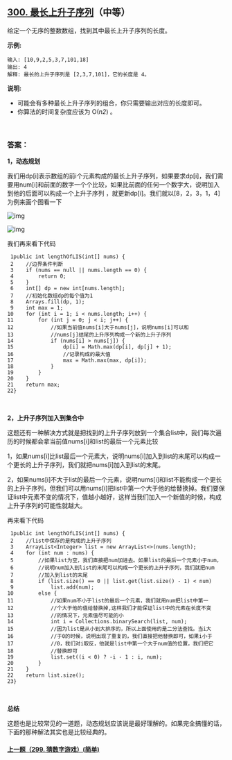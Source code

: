 

## [300. 最长上升子序列](https://leetcode-cn.com/problems/longest-increasing-subsequence/)（中等）

给定一个无序的整数数组，找到其中最长上升子序列的长度。

**示例:**

```
输入: [10,9,2,5,3,7,101,18]
输出: 4 
解释: 最长的上升子序列是 [2,3,7,101]，它的长度是 4。
```

**说明:**

- 可能会有多种最长上升子序列的组合，你只需要输出对应的长度即可。
- 你算法的时间复杂度应该为 O(*n2*) 。

<br/>

### 答案：

**1，动态规划**

我们用dp[i]表示数组的前i个元素构成的最长上升子序列，如果要求dp[i]，我们需要用num[i]和前面的数字一个个比较，如果比前面的任何一个数字大，说明加入到他的后面可以构成一个上升子序列 ，就更新dp[i]。我们就以[8，2，3，1，4]为例来画个图看一下

![img](https://mmbiz.qpic.cn/mmbiz_png/PGmTibd8KQBGcIr3bf70rZWWrgq6Vf937xk0RLgmEXSHXMnqCpOOXic3p7Q3GXYZFHno2icJfLskKse44Jk60cIuA/640?wx_fmt=png)

![img](https://mmbiz.qpic.cn/mmbiz_png/PGmTibd8KQBGcIr3bf70rZWWrgq6Vf937Ns4rP6l6FgsOVnteh1mxqWZDArvC3fB1Q48GHpDIcEr1lfQ2SlzVxQ/640?wx_fmt=png)

我们再来看下代码

```
 1public int lengthOfLIS(int[] nums) {
 2    //边界条件判断
 3    if (nums == null || nums.length == 0) {
 4        return 0;
 5    }
 6    int[] dp = new int[nums.length];
 7    //初始化数组dp的每个值为1
 8    Arrays.fill(dp, 1);
 9    int max = 1;
10    for (int i = 1; i < nums.length; i++) {
11        for (int j = 0; j < i; j++) {
12            //如果当前值nums[i]大于nums[j]，说明nums[i]可以和
13            //nums[j]结尾的上升序列构成一个新的上升子序列
14            if (nums[i] > nums[j]) {
15                dp[i] = Math.max(dp[i], dp[j] + 1);
16                //记录构成的最大值
17                max = Math.max(max, dp[i]);
18            }
19        }
20    }
21    return max;
22}
```

<br/>

**2，上升子序列加入到集合中**

这题还有一种解决方式就是把找到的上升子序列放到一个集合list中，我们每次遍历的时候都会拿当前值nums[i]和list的最后一个元素比较



1，如果nums[i]比list最后一个元素大，说明nums[i]加入到list的末尾可以构成一个更长的上升子序列，我们就把nums[i]加入到list的末尾。



2，如果nums[i]不大于list的最后一个元素，说明nums[i]和list不能构成一个更长的上升子序列，但我们可以用nums[i]把list中第一个大于他的给替换掉。我们要保证list中元素不变的情况下，值越小越好，这样当我们加入一个新值的时候，构成上升子序列的可能性就越大。



再来看下代码

```
 1public int lengthOfLIS(int[] nums) {
 2    //list中保存的是构成的上升子序列
 3    ArrayList<Integer> list = new ArrayList<>(nums.length);
 4    for (int num : nums) {
 5        //如果list为空，我们直接把num加进去。如果list的最后一个元素小于num，
 6        //说明num加入到list的末尾可以构成一个更长的上升子序列，我们就把num
 7        //加入到list的末尾
 8        if (list.size() == 0 || list.get(list.size() - 1) < num)
 9            list.add(num);
10        else {
11            //如果num不小于list的最后一个元素，我们就用num把list中第一
12            //个大于他的值给替换掉,这样我们才能保证list中的元素在长度不变
13            //的情况下，元素值尽可能的小
14            int i = Collections.binarySearch(list, num);
15            //因为list是从小到大排序的，所以上面使用的是二分法查找。当i大
16            //于0的时候，说明出现了重复的，我们直接把他替换即可，如果i小于
17            //0，我们对i取反，他就是list中第一个大于num值的位置，我们把它
18            //替换即可
19            list.set((i < 0) ? -i - 1 : i, num);
20        }
21    }
22    return list.size();
23}
```

<br/>

**总结**

这题也是比较常见的一道题，动态规划应该说是最好理解的。如果完全搞懂的话，下面的那种解法其实也是比较经典的。



#### [上一题（299. 猜数字游戏）(简单)](https://github.com/sdwwld/leetCode/blob/master/src/main/java/com/wld/java/leetcode/leetCode0299.md)
